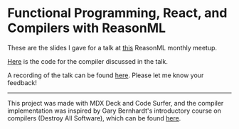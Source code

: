# Functional Programming, React, and Compilers with ReasonML

These are the slides I gave for a talk at [this](https://www.meetup.com/Chicago-ReasonML/events/vvwszqybcgbcb) ReasonML monthly meetup.

[Here](https://github.com/dylanirlbeck/re-mini-compiler) is the code for the compiler discussed in the talk.

A recording of the talk can be found [here](https://www.youtube.com/watch?v=D_ybZoJKQSE). Please let me know your feedback!

---

This project was made with MDX Deck and Code Surfer, and the compiler implementation was inspired by Gary Bernhardt's introductory course on compilers (Destroy All Software), which can be found [here](https://www.destroyallsoftware.com/screencasts/catalog/a-compiler-from-scratch).
